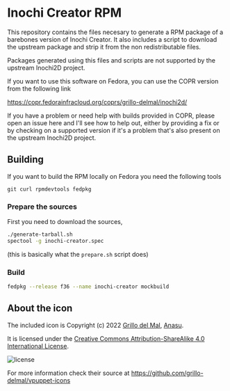 # Inochi Creator RPM

This repository contains the files necesary to generate a RPM package of a barebones version of Inochi Creator. 
It also includes a script to download the upstream package and strip it from the non redistributable files.

Packages generated using this files and scripts are not supported by the upstream Inochi2D project.

If you want to use this software on Fedora, you can use the COPR version from the following link

https://copr.fedorainfracloud.org/coprs/grillo-delmal/inochi2d/

If you have a problem or need help with builds provided in COPR, please open an 
issue here and I'll see how to help out, either by providing a fix or by checking
on a supported version if it's a problem that's also present on the upstream 
Inochi2D project.

## Building

If you want to build the RPM locally on Fedora you need the following tools

```git curl rpmdevtools fedpkg```

### Prepare the sources

First you need to download the sources, 

```sh
./generate-tarball.sh
spectool -g inochi-creator.spec
```

(this is basically what the `prepare.sh` script does)

### Build

```sh
fedpkg --release f36 --name inochi-creator mockbuild
```

## About the icon

The included icon is Copyright (c) 2022 [Grillo del Mal](https://twitter.com/grillo_delmal), [Anasu](https://twitter.com/ooanasuoo).

It is licensed under the [Creative Commons Attribution-ShareAlike 4.0 International License](https://creativecommons.org/licenses/by-sa/4.0/). 

![license](https://i.creativecommons.org/l/by-sa/4.0/88x31.png "Creative Commons Attribution-ShareAlike 4.0 International License")

For more information check their source at https://github.com/grillo-delmal/vpuppet-icons